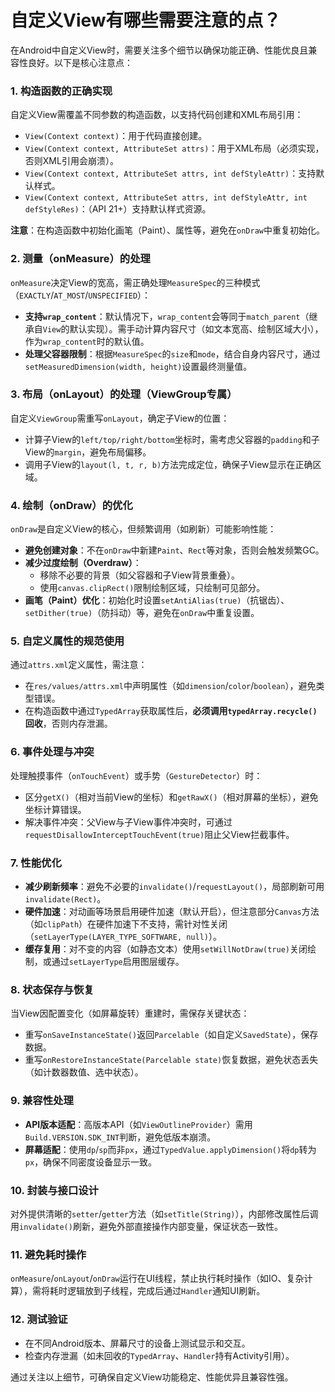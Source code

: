 # 自定义View有哪些需要注意的点？

在Android中自定义View时，需要关注多个细节以确保功能正确、性能优良且兼容性良好。以下是核心注意点：


### 1. **构造函数的正确实现**  
自定义View需覆盖不同参数的构造函数，以支持代码创建和XML布局引用：  
- `View(Context context)`：用于代码直接创建。  
- `View(Context context, AttributeSet attrs)`：用于XML布局（必须实现，否则XML引用会崩溃）。  
- `View(Context context, AttributeSet attrs, int defStyleAttr)`：支持默认样式。  
- `View(Context context, AttributeSet attrs, int defStyleAttr, int defStyleRes)`：（API 21+）支持默认样式资源。  

**注意**：在构造函数中初始化画笔（Paint）、属性等，避免在`onDraw`中重复初始化。


### 2. **测量（onMeasure）的处理**  
`onMeasure`决定View的宽高，需正确处理`MeasureSpec`的三种模式（`EXACTLY`/`AT_MOST`/`UNSPECIFIED`）：  
- **支持`wrap_content`**：默认情况下，`wrap_content`会等同于`match_parent`（继承自`View`的默认实现）。需手动计算内容尺寸（如文本宽高、绘制区域大小），作为`wrap_content`时的默认值。  
- **处理父容器限制**：根据`MeasureSpec`的`size`和`mode`，结合自身内容尺寸，通过`setMeasuredDimension(width, height)`设置最终测量值。  


### 3. **布局（onLayout）的处理（ViewGroup专属）**  
自定义`ViewGroup`需重写`onLayout`，确定子View的位置：  
- 计算子View的`left/top/right/bottom`坐标时，需考虑父容器的`padding`和子View的`margin`，避免布局偏移。  
- 调用子View的`layout(l, t, r, b)`方法完成定位，确保子View显示在正确区域。  


### 4. **绘制（onDraw）的优化**  
`onDraw`是自定义View的核心，但频繁调用（如刷新）可能影响性能：  
- **避免创建对象**：不在`onDraw`中新建`Paint`、`Rect`等对象，否则会触发频繁GC。  
- **减少过度绘制（Overdraw）**：  
  - 移除不必要的背景（如父容器和子View背景重叠）。  
  - 使用`canvas.clipRect()`限制绘制区域，只绘制可见部分。  
- **画笔（Paint）优化**：初始化时设置`setAntiAlias(true)`（抗锯齿）、`setDither(true)`（防抖动）等，避免在`onDraw`中重复设置。  


### 5. **自定义属性的规范使用**  
通过`attrs.xml`定义属性，需注意：  
- 在`res/values/attrs.xml`中声明属性（如`dimension`/`color`/`boolean`），避免类型错误。  
- 在构造函数中通过`TypedArray`获取属性后，**必须调用`typedArray.recycle()`回收**，否则内存泄漏。  


### 6. **事件处理与冲突**  
处理触摸事件（`onTouchEvent`）或手势（`GestureDetector`）时：  
- 区分`getX()`（相对当前View的坐标）和`getRawX()`（相对屏幕的坐标），避免坐标计算错误。  
- 解决事件冲突：父View与子View事件冲突时，可通过`requestDisallowInterceptTouchEvent(true)`阻止父View拦截事件。  


### 7. **性能优化**  
- **减少刷新频率**：避免不必要的`invalidate()`/`requestLayout()`，局部刷新可用`invalidate(Rect)`。  
- **硬件加速**：对动画等场景启用硬件加速（默认开启），但注意部分`Canvas`方法（如`clipPath`）在硬件加速下不支持，需针对性关闭（`setLayerType(LAYER_TYPE_SOFTWARE, null)`）。  
- **缓存复用**：对不变的内容（如静态文本）使用`setWillNotDraw(true)`关闭绘制，或通过`setLayerType`启用图层缓存。  


### 8. **状态保存与恢复**  
当View因配置变化（如屏幕旋转）重建时，需保存关键状态：  
- 重写`onSaveInstanceState()`返回`Parcelable`（如自定义`SavedState`），保存数据。  
- 重写`onRestoreInstanceState(Parcelable state)`恢复数据，避免状态丢失（如计数器数值、选中状态）。  


### 9. **兼容性处理**  
- **API版本适配**：高版本API（如`ViewOutlineProvider`）需用`Build.VERSION.SDK_INT`判断，避免低版本崩溃。  
- **屏幕适配**：使用`dp`/`sp`而非`px`，通过`TypedValue.applyDimension()`将`dp`转为`px`，确保不同密度设备显示一致。  


### 10. **封装与接口设计**  
对外提供清晰的`setter`/`getter`方法（如`setTitle(String)`），内部修改属性后调用`invalidate()`刷新，避免外部直接操作内部变量，保证状态一致性。  


### 11. **避免耗时操作**  
`onMeasure`/`onLayout`/`onDraw`运行在UI线程，禁止执行耗时操作（如IO、复杂计算），需将耗时逻辑放到子线程，完成后通过`Handler`通知UI刷新。  


### 12. **测试验证**  
- 在不同Android版本、屏幕尺寸的设备上测试显示和交互。  
- 检查内存泄漏（如未回收的`TypedArray`、`Handler`持有Activity引用）。  


通过关注以上细节，可确保自定义View功能稳定、性能优异且兼容性强。